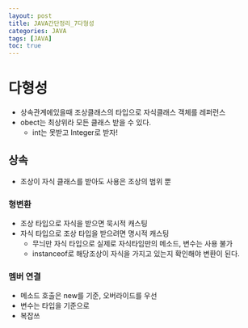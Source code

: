 ```yaml
---
layout: post
title: JAVA간단정리_7다형성
categories: JAVA
tags: [JAVA]
toc: true
---
```


# 다형성
- 상속관계에있을때 조상클래스의 타입으로 자식클래스 객체를 레퍼런스
- obect는 최상위라 모든 클래스 받을 수 있다.
  - int는 못받고 Integer로 받자!

## 상속
- 조상이 자식 클래스를 받아도 사용은 조상의 범위 뿐

### 형변환
- 조상 타입으로 자식을 받으면 묵시적 캐스팅
- 자식 타입으로 조상 타입을 받으려면 명시적 캐스팅
  - 무늬만 자식 타입으로 실제로 자식타임만의 메소드, 변수는 사용 불가
  - instanceof로 해당조상이 자식을 가지고 있는지 확인해야 변환이 된다.

### 멤버 연결
- 메소드 호출은 new를 기준, 오버라이드를 우선
- 변수는 타입을 기준으로 
- 복잡쓰

